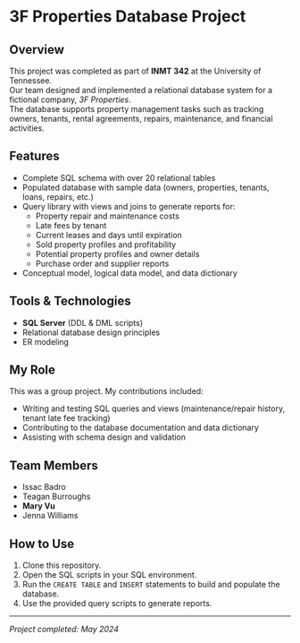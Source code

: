 # 3F Properties Database Project

## Overview
This project was completed as part of **INMT 342** at the University of Tennessee.  
Our team designed and implemented a relational database system for a fictional company, *3F Properties*.  
The database supports property management tasks such as tracking owners, tenants, rental agreements, repairs, maintenance, and financial activities.

## Features
- Complete SQL schema with over 20 relational tables  
- Populated database with sample data (owners, properties, tenants, loans, repairs, etc.)  
- Query library with views and joins to generate reports for:  
  - Property repair and maintenance costs  
  - Late fees by tenant  
  - Current leases and days until expiration  
  - Sold property profiles and profitability  
  - Potential property profiles and owner details  
  - Purchase order and supplier reports  
- Conceptual model, logical data model, and data dictionary  

## Tools & Technologies
- **SQL Server** (DDL & DML scripts)  
- Relational database design principles  
- ER modeling  

## My Role
This was a group project. My contributions included:  
- Writing and testing SQL queries and views (maintenance/repair history, tenant late fee tracking)  
- Contributing to the database documentation and data dictionary  
- Assisting with schema design and validation  

## Team Members
- Issac Badro  
- Teagan Burroughs  
- **Mary Vu**  
- Jenna Williams  

## How to Use
1. Clone this repository.  
2. Open the SQL scripts in your SQL environment.  
3. Run the `CREATE TABLE` and `INSERT` statements to build and populate the database.  
4. Use the provided query scripts to generate reports.  

---
*Project completed: May 2024*
